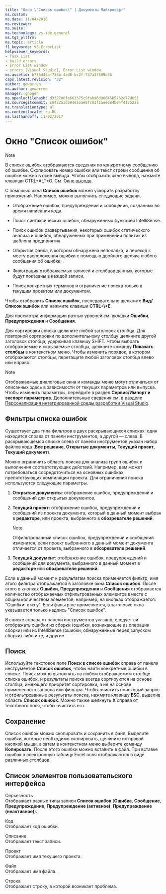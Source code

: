 ```yaml
---
title: "Окно \"Список ошибок\" | Документы Майкрософт"
ms.custom: 
ms.date: 11/04/2016
ms.reviewer: 
ms.suite: 
ms.technology: vs-ide-general
ms.tgt_pltfrm: 
ms.topic: article
f1_keywords: VS.ErrorList
helpviewer_keywords:
- Task List
- build errors
- Error List window
- errors [Visual Studio], Error List window
ms.assetid: b7f6d45a-733b-4ad8-bc2f-737a37509e56
caps.latest.revision: "32"
author: gewarren
ms.author: gewarren
manager: ghogen
ms.openlocfilehash: d332700fc663375c9fab96d86645b5762e77d851
ms.sourcegitcommit: c0422a3d594ea5ae8fc03f1aee684b04f417522e
ms.translationtype: HT
ms.contentlocale: ru-RU
ms.lasthandoff: 11/02/2017
---
```

# <a name="error-list-window"></a>Окно "Список ошибок"
> [!NOTE]
>  В списке ошибок отображаются сведения по конкретному сообщению об ошибке. Скопировать номер ошибки или текст строки сообщения об ошибке можно в окне вывода. Чтобы отобразить окно вывода, нажмите клавиши CTRL+ALT+O. См. [Окно вывода](../../ide/reference/output-window.md).  
  
 С помощью окна **Список ошибок** можно ускорить разработку приложений. Например, можно выполнить следующие задачи.  
  
-   Отображение ошибок, предупреждений и сообщений, созданных во время написания кода.  
  
-   Поиск синтаксических ошибок, обнаруженных функцией IntelliSense.  
  
-   Поиск ошибок развертывания, некоторых ошибок статического анализа и ошибок, обнаруженных при применении политик из шаблона предприятия.  
  
-   Открытие файла, в котором обнаружена неполадка, и переход к месту расположения ошибки с помощью двойного щелчка любого сообщения об ошибке.  
  
-   Фильтрация отображаемых записей и столбцов данных, которые будут показаны в каждой записи.  
  
-   Поиск конкретных терминов и ограничение поиска только в текущим проектом или документом.  
  
Чтобы отобразить **Список ошибок**, последовательно щелкните **Вид/Список ошибок** или нажмите клавиши **CTRL+\\+E**.  
  
Для просмотра информации разных уровней см. вкладки **Ошибки**, **Предупреждения** и **Сообщения**.  
  
Для сортировки списка щелкните любой заголовок столбца. Для повторной сортировки по дополнительному столбцу щелкните другой заголовок столбца, удерживая клавишу SHIFT. Чтобы выбрать отображаемые и скрываемые столбцы, щелкните команду **Показать столбцы** в контекстном меню. Чтобы изменить порядок, в котором отображаются столбцы, перетащите любой заголовок столбца влево или вправо.  
  
> [!NOTE]
>  Отображаемые диалоговые окна и команды меню могут отличаться от описанных здесь в зависимости от текущих параметров или выпуска. Чтобы изменить параметры, перейдите в раздел **Сервис/Импорт и экспорт параметров**. Дополнительные сведения см. в разделе [Персонализация интегрированной среды разработки Visual Studio](../../ide/personalizing-the-visual-studio-ide.md).  
  
## <a name="error-list-filters"></a>Фильтры списка ошибок  
 Существует два типа фильтров в двух раскрывающихся списках: один находится справа от панели инструментов, а другой — слева. В раскрывающемся списке слева от панели инструментов указан набор файлов кода (**Все решение**, **Открытые документы**, **Текущий проект**, **Текущий документ**).  
  
 Можно ограничить область поиска для анализа групп ошибок и выполнения соответствующих действий. Например, вам может потребоваться сосредоточиться на основных ошибках, препятствующих компиляции проекта. Для ограничения поиска используются следующие параметры.  
  
1.  **Открытые документы**: отображение ошибок, предупреждений и сообщений для открытых документов.  
  
2.  **Текущий проект**: отображение ошибок, предупреждений и сообщений из проекта документа, который в данный момент выбран в **редакторе**, или проекта, выбранного в **обозревателе решений**.  
  
    > [!NOTE]
    >  Отфильтрованный список ошибок, предупреждений и сообщений изменится, если проект выбранного в данный момент документа отличается от проекта, выбранного в **обозревателе решений**.  
  
3.  **Текущий документ**: отображение ошибок, предупреждений и сообщений для документа, выбранного в данный момент в **редакторе** или **обозревателе решений**.  
  
Если в данный момент к результатам поиска применяется фильтр, имя этого фильтра отображается в заголовке окна **Список ошибок**. После этого в кнопках **Ошибки**, **Предупреждения** и **Сообщения** отображается количество отображаемых отфильтрованных элементов вместе с общим количеством элементов; например, на кнопках отображается: "Ошибки: x из y". Если фильтр не применяется, в заголовке окна указывается только надпись "Список ошибок".  
  
В списке справа от панели инструментов указано, следует ли отображать ошибки из сборки (ошибки, возникающие из операции сборки) или из IntelliSense (ошибки, обнаруженные перед запуском сборки) либо и те, и другие.  
  
## <a name="search"></a>Поиск  
 Используйте текстовое поле **Поиск в списке ошибок** справа от панели инструментов **Список ошибок**, чтобы найти конкретные ошибки в списке. Поиск можно выполнять на любом отображаемом столбце списка ошибок, и результаты поиска всегда сортируются на основе столбца, имеющего приоритет сортировки, а не на основе примененного запроса или фильтра. Чтобы очистить поисковый запрос и отфильтрованные результаты поиска, нажмите клавишу **ESC**, выделив область **Список ошибок**. Можно также щелкнуть **X** справа от текстового поля, чтобы очистить его.  
  
## <a name="save"></a>Сохранение  
 Список ошибок можно скопировать и сохранить в файл. Выделите ошибки, которые необходимо скопировать, щелкните их правой кнопкой мыши, а затем в контекстном меню выберите команду **Копировать**. После этого ошибки можно вставить в файл. При вставке ошибок в электронную таблицу Excel поля отображаются в виде различных столбцов.  
  
## <a name="ui-element-list"></a>Список элементов пользовательского интерфейса  
 Серьезность  
 Отображает разные типы записи **Список ошибок** (**Ошибка**, **Сообщение**, **Предупреждение**, **Предупреждение (активное)**, **Предупреждение (неактивное)**).  
  
 Код  
 Отображает код ошибки.  
  
 Описание  
 Отображает текст записи.  
  
 Проект  
 Отображает имя текущего проекта.  
  
 Файл  
 Отображает имя файла.  
  
 Строка  
 Отображает строку, в которой возникает проблема.